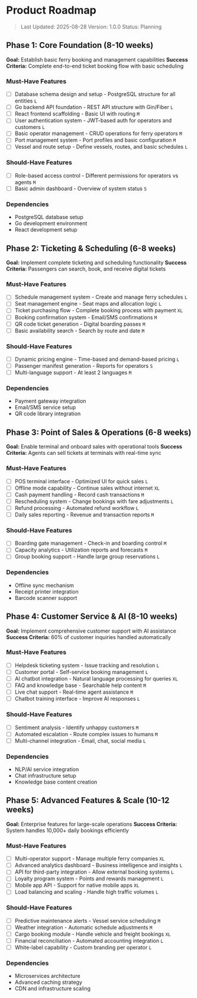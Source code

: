 # Product Roadmap

> Last Updated: 2025-08-28
> Version: 1.0.0
> Status: Planning

## Phase 1: Core Foundation (8-10 weeks)

**Goal:** Establish basic ferry booking and management capabilities
**Success Criteria:** Complete end-to-end ticket booking flow with basic scheduling

### Must-Have Features

- [ ] Database schema design and setup - PostgreSQL structure for all entities `L`
- [ ] Go backend API foundation - REST API structure with Gin/Fiber `L`
- [ ] React frontend scaffolding - Basic UI with routing `M`
- [ ] User authentication system - JWT-based auth for operators and customers `L`
- [ ] Basic operator management - CRUD operations for ferry operators `M`
- [ ] Port management system - Port profiles and basic configuration `M`
- [ ] Vessel and route setup - Define vessels, routes, and basic schedules `L`

### Should-Have Features

- [ ] Role-based access control - Different permissions for operators vs agents `M`
- [ ] Basic admin dashboard - Overview of system status `S`

### Dependencies

- PostgreSQL database setup
- Go development environment
- React development setup

## Phase 2: Ticketing & Scheduling (6-8 weeks)

**Goal:** Implement complete ticketing and scheduling functionality
**Success Criteria:** Passengers can search, book, and receive digital tickets

### Must-Have Features

- [ ] Schedule management system - Create and manage ferry schedules `L`
- [ ] Seat management engine - Seat maps and allocation logic `L`
- [ ] Ticket purchasing flow - Complete booking process with payment `XL`
- [ ] Booking confirmation system - Email/SMS confirmations `M`
- [ ] QR code ticket generation - Digital boarding passes `M`
- [ ] Basic availability search - Search by route and date `M`

### Should-Have Features

- [ ] Dynamic pricing engine - Time-based and demand-based pricing `L`
- [ ] Passenger manifest generation - Reports for operators `S`
- [ ] Multi-language support - At least 2 languages `M`

### Dependencies

- Payment gateway integration
- Email/SMS service setup
- QR code library integration

## Phase 3: Point of Sales & Operations (6-8 weeks)

**Goal:** Enable terminal and onboard sales with operational tools
**Success Criteria:** Agents can sell tickets at terminals with real-time sync

### Must-Have Features

- [ ] POS terminal interface - Optimized UI for quick sales `L`
- [ ] Offline mode capability - Continue sales without internet `XL`
- [ ] Cash payment handling - Record cash transactions `M`
- [ ] Rescheduling system - Change bookings with fare adjustments `L`
- [ ] Refund processing - Automated refund workflow `L`
- [ ] Daily sales reporting - Revenue and transaction reports `M`

### Should-Have Features

- [ ] Boarding gate management - Check-in and boarding control `M`
- [ ] Capacity analytics - Utilization reports and forecasts `M`
- [ ] Group booking support - Handle large group reservations `L`

### Dependencies

- Offline sync mechanism
- Receipt printer integration
- Barcode scanner support

## Phase 4: Customer Service & AI (8-10 weeks)

**Goal:** Implement comprehensive customer support with AI assistance
**Success Criteria:** 60% of customer inquiries handled automatically

### Must-Have Features

- [ ] Helpdesk ticketing system - Issue tracking and resolution `L`
- [ ] Customer portal - Self-service booking management `L`
- [ ] AI chatbot integration - Natural language processing for queries `XL`
- [ ] FAQ and knowledge base - Searchable help content `M`
- [ ] Live chat support - Real-time agent assistance `M`
- [ ] Chatbot training interface - Improve AI responses `L`

### Should-Have Features

- [ ] Sentiment analysis - Identify unhappy customers `M`
- [ ] Automated escalation - Route complex issues to humans `M`
- [ ] Multi-channel integration - Email, chat, social media `L`

### Dependencies

- NLP/AI service integration
- Chat infrastructure setup
- Knowledge base content creation

## Phase 5: Advanced Features & Scale (10-12 weeks)

**Goal:** Enterprise features for large-scale operations
**Success Criteria:** System handles 10,000+ daily bookings efficiently

### Must-Have Features

- [ ] Multi-operator support - Manage multiple ferry companies `XL`
- [ ] Advanced analytics dashboard - Business intelligence and insights `L`
- [ ] API for third-party integration - Allow external booking systems `L`
- [ ] Loyalty program system - Points and rewards management `L`
- [ ] Mobile app API - Support for native mobile apps `XL`
- [ ] Load balancing and scaling - Handle high traffic volumes `L`

### Should-Have Features

- [ ] Predictive maintenance alerts - Vessel service scheduling `M`
- [ ] Weather integration - Automatic schedule adjustments `M`
- [ ] Cargo booking module - Handle vehicle and freight bookings `XL`
- [ ] Financial reconciliation - Automated accounting integration `L`
- [ ] White-label capability - Custom branding per operator `L`

### Dependencies

- Microservices architecture
- Advanced caching strategy
- CDN and infrastructure scaling